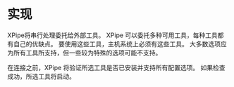 # 实现

XPipe将串行处理委托给外部工具。
XPipe 可以委托多种可用工具，每种工具都有自己的优缺点。
要使用这些工具，主机系统上必须有这些工具。
大多数选项应为所有工具所支持，但一些较为特殊的选项可能不支持。

在连接之前，XPipe 将验证所选工具是否已安装并支持所有配置选项。
如果检查成功，所选工具将启动。

